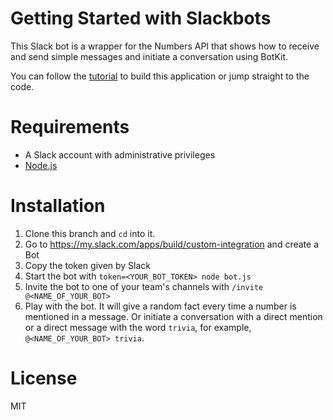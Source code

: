 # Getting Started with Slackbots

This Slack bot is a wrapper for the Numbers API that shows how to receive and send simple messages and initiate a conversation using BotKit.

You can follow the [tutorial](http://sitepoint.com) to build this application or jump straight to the code.

# Requirements
- A Slack account with administrative privileges
- [Node.js](https://nodejs.org/en/download/)

# Installation
1. Clone this branch and `cd` into it.
2. Go to https://my.slack.com/apps/build/custom-integration and create a Bot
3. Copy the token given by Slack
4. Start the bot with `token=<YOUR_BOT_TOKEN> node bot.js`
5. Invite the bot to one of your team's channels with `/invite @<NAME_OF_YOUR_BOT>`
6. Play with the bot. It will give a random fact every time a number is mentioned in a message. Or initiate a conversation with a direct mention or a direct message with the word `trivia`, for example, `@<NAME_OF_YOUR_BOT> trivia`.

# License
MIT
